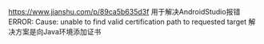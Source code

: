 https://www.jianshu.com/p/89ca5b635d3f
用于解决AndroidStudio报错ERROR: Cause: unable to find valid certification path to requested target
解决方案是向Java环境添加证书
